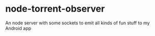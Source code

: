 node-torrent-observer
=====================

An node server with some sockets to emit all kinds of fun stuff to my Android app
